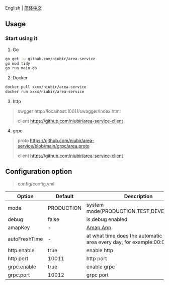 English | [简体中文](https://github.com/niubir/area-service/blob/main/helper/README-cn.md)

## Usage

### Start using it

1. Go

```sh
go get -u github.com/niubir/area-service
go mod tidy
go run main.go
```

2. Docker

```sh
docker pull xxxx/niubir/area-service
docker run xxxx/niubir/area-service
```


3. http
> swgger http://localhost:10011/swagger/index.html
>
> client https://github.com/niubir/area-service-client

4. grpc
> proto https://github.com/niubir/area-service/blob/main/grpc/area.proto
>
> client https://github.com/niubir/area-service-client


## Configuration option

> config/config.yml

| Option | Default | Description |
| - | - | - |
| mode | PRODUCTION | system mode(PRODUCTION,TEST,DEVELOPMENT) |
| debug | false | is debug enabled |
| amapKey | - | [Amap App](https://console.amap.com/dev/key/app) |
| autoFreshTime | - | at what time does the automatic fresh of area every day, for example:00:00:00 |
| http.enable | true | enable http |
| http.port | 10011 | http port |
| grpc.enable | true | enable grpc |
| grpc.port | 10012 | grpc port |
